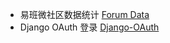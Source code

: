 - 易班微社区数据统计 [Forum Data](https://github.com/DukeBode/Yiban/tree/Forum-Data)
- Django OAuth 登录 [Django-OAuth](https://github.com/DukeBode/Yiban/tree/Django-OAuth)

